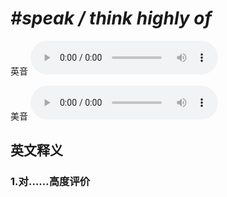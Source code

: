 # ***\#speak / think highly of*** 
英音
<audio src="./media/speak  think highly of1_AAC.aac" controls="controls"></audio>

美音
<audio src="./media/speak  think highly of2_AAC.aac" controls="controls"></audio>



  

英文释义
---
### 1.**对……高度评价**  


